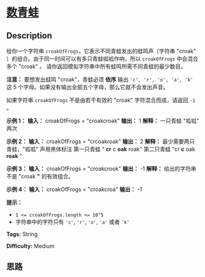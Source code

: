 # [数青蛙][title]

## Description

给你一个字符串 `croakOfFrogs`，它表示不同青蛙发出的蛙鸣声（字符串 "croak" ）的组合。由于同一时间可以有多只青蛙呱呱作响，所以
`croakOfFrogs` 中会混合多个 "croak" _。_ 请你返回模拟字符串中所有蛙鸣所需不同青蛙的最少数目。

**注意：** 要想发出蛙鸣 "croak"，青蛙必须 **依序** 输出 `'c', 'r', 'o', 'a', 'k'` 这 5
个字母。如果没有输出全部五个字母，那么它就不会发出声音。

如果字符串 `croakOfFrogs` 不是由若干有效的 "croak" 字符混合而成，请返回 `-1` 。



**示例 1：**
            **输入：** croakOfFrogs = "croakcroak"    **输出：** 1     **解释：** 一只青蛙 "呱呱" 两次    

**示例 2：**
            **输入：** croakOfFrogs = "crcoakroak"    **输出：** 2     **解释：** 最少需要两只青蛙，"呱呱" 声用黑体标注    第一只青蛙 " **cr** c **oak** roak"    第二只青蛙 "cr **c** oak **roak** "    

**示例 3：**
            **输入：** croakOfFrogs = "croakcrook"    **输出：** -1    **解释：** 给出的字符串不是 "croak **"** 的有效组合。    

**示例 4：**
            **输入：** croakOfFrogs = "croakcroa"    **输出：** -1    



**提示：**

  * `1 <= croakOfFrogs.length <= 10^5`
  * 字符串中的字符只有 `'c'`, `'r'`, `'o'`, `'a'` 或者 `'k'`


**Tags:** String

**Difficulty:** Medium

## 思路

[title]: https://leetcode-cn.com/problems/minimum-number-of-frogs-croaking
